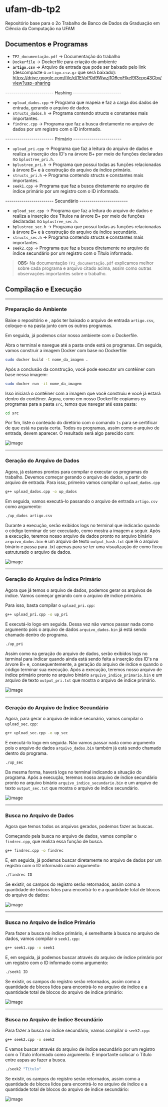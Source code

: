 # ufam-db-tp2

Repositório base para o 2o Trabalho de Banco de Dados da Graduação em Ciência da Computação na UFAM

## Documentos e Programas

- ```TP2_documentação.pdf``` -> Documentação do trabalho
- ```Dockerfile``` -> Dockerfile para criação do ambiente
- **```artigo.csv```** -> Arquivo de entrada que pode ser baixado pelo link (descompacte o ``artigo.csv.gz`` que será baixado): https://drive.google.com/file/d/1EVoP0d9Wwzj1O6eoFIkel9I3cpe43Gbv/view?usp=sharing

------------------------ Hashing ------------------------

- ```upload_dados.cpp``` -> Programa que mapeia e faz a carga dos dados de entrada, gerando o arquivo de dados.
- ```structs_dados.h``` -> Programa contendo structs e constantes mais importantes.
- ```findrec.cpp``` -> Programa que faz a busca diretamente no arquivo de dados por um registro com o ID informado.

------------------------ Primário ------------------------

- ```upload_pri.cpp``` -> Programa que faz a leitura do arquivo de dados e realiza a inserção dos ID's na árvore B+ por meio de funções declaradas no ```bplustree_pri.h```.
- ```bplustree_pri.h``` -> Programa que possui todas as funções relacionadas à árvore B+ e à construção do arquivo de índice primário.
- ```structs_pri.h``` -> Programa contendo structs e constantes mais importantes.
- ```seek1.cpp``` -> Programa que faz a busca diretamente no arquivo de índice primário por um registro com o ID informado.

------------------------ Secundário ------------------------

- ```upload_sec.cpp``` -> Programa que faz a leitura do arquivo de dados e realiza a inserção dos Títulos na árvore B+ por meio de funções declaradas no ```bplustree_sec.h```.
- ```bplustree_sec.h``` -> Programa que possui todas as funções relacionadas à árvore B+ e à construção do arquivo de índice secundário.
- ```structs_sec.h``` -> Programa contendo structs e constantes mais importantes.
- ```seek2.cpp``` -> Programa que faz a busca diretamente no arquivo de índice secundário por um registro com o Título informado.

> **OBS:** Na documentação ```TP2_documentação.pdf``` explicamos melhor sobre cada programa e arquivo citado acima, assim como outras observações importantes sobre o trabalho.

## Compilação e Execução

----------------------------------------------------------------------------------------

### Preparação do Ambiente

Baixe o repositório e , após ter baixado o arquivo de entrada ```artigo.csv```, coloque-o na pasta junto com os outros programas.

Em seguida, já podemos criar nosso ambiente com o Dockerfile.

Abra o terminal e navegue até a pasta onde está os programas. Em seguida, vamos construir a imagem Docker com base no Dockerfile:

```Bash
sudo docker build -t nome_da_imagem .
```

Após a conclusão da construção, você pode executar um contêiner com base nessa imagem:

```Bash
sudo docker run -it nome_da_imagem
```

Isso iniciará o contêiner com a imagem que você construiu e você já estará dentro do contêiner. Agora, como em nosso Dockerfile copiamos os programas para a pasta ```src```, temos que navegar até essa pasta:

```Bash
cd src
```

Por fim, liste o conteúdo do diretório com o comando ```ls``` para se certificar de que está na pasta certa. Todos os programas, assim como o arquivo de entrada, devem aparecer. O resultado será algo parecido com:

![image](https://github.com/NathSantos/tp2_Nathalia_Alice_Igor/assets/63311872/a0970150-b3d0-402c-bc35-8c2445382e2a)

----------------------------------------------------------------------------------------

### Geração do Arquivo de Dados

Agora, já estamos prontos para compilar e executar os programas do trabalho. Devemos começar gerando o arquivo de dados, a partir do arquivo de entrada. Para isso, primeiro vamos compilar o ```upload_dados.cpp```

```Bash
g++ upload_dados.cpp -o up_dados
```

Em seguida, vamos executá-lo passando o arquivo de entrada ```artigo.csv``` como argumento:

```Bash
./up_dados artigo.csv
```

Durante a execução, serão exibidos logs no terminal que indicarão quando o código terminar de ser executado, como mostra a imagem a seguir. Após a execução, teremos nosso arquivo de dados pronto no arquivo binário ```arquivo_dados.bin``` e um arquivo de texto ```output_hash.txt``` que lê o arquivo binário e passa para .txt apenas para se ter uma visualização de como ficou estruturado o arquivo de dados.

![image](https://github.com/NathSantos/tp2_Nathalia_Alice_Igor/assets/63311872/1e7d581a-f572-4815-a1ae-efa849fcddb9)

----------------------------------------------------------------------------------------

### Geração do Arquivo de Índice Primário

Agora que já temos o arquivo de dados, podemos gerar os arquivos de índice. Vamos começar gerando com o arquivo de índice primário.

Para isso, basta compilar o ```upload_pri.cpp```:

```Bash
g++ upload_pri.cpp -o up_pri
```

E executá-lo logo em seguida. Dessa vez não vamos passar nada como argumento pois o arquivo de dados ```arquivo_dados.bin``` já está sendo chamado dentro do programa.

```Bash
./up_pri
```

Assim como na geração do arquivo de dados, serão exibidos logs no terminal para indicar quando ainda está sendo feita a inserção dos ID's na árvore B+ e, consequentemente, a geração do arquivo de índice e quando o código terminar sua execução. Após a execução, teremos nosso arquivo de índice primário pronto no arquivo binário ```arquivo_indice_primario.bin``` e um arquivo de texto ```output_pri.txt``` que mostra o arquivo de índice primário.

![image](https://github.com/NathSantos/tp2_Nathalia_Alice_Igor/assets/63311872/d669dd29-da30-4455-bd19-3705844e1ee6)

----------------------------------------------------------------------------------------

### Geração do Arquivo de Índice Secundário

Agora, para gerar o arquivo de índice secunário, vamos compilar o ```upload_sec.cpp```:

```Bash
g++ upload_sec.cpp -o up_sec
```

E executá-lo logo em seguida. Não vamos passar nada como argumento pois o arquivo de dados ```arquivo_dados.bin``` também já está sendo chamado dentro do programa.

```Bash
./up_sec
```

Da mesma forma, haverá logs no terminal indicando a situação do programa. Após a execução, teremos nosso arquivo de índice secundário pronto no arquivo binário ```arquivo_indice_secundario.bin``` e um arquivo de texto ```output_sec.txt``` que mostra o arquivo de índice secundário.

![image](https://github.com/NathSantos/tp2_Nathalia_Alice_Igor/assets/63311872/1a69a9e8-4579-4522-9554-dbacb7d144f3)

----------------------------------------------------------------------------------------

### Busca no Arquivo de Dados

Agora que temos todos os arquivos gerados, podemos fazer as buscas.

Começando pela busca no arquivo de dados, vamos compilar o ```findrec.cpp```, que realiza essa função de busca.

```Bash
g++ findrec.cpp -o findrec
```

E, em seguida, já podemos buscar diretamente no arquivo de dados por um registro com o ID informado como argumento:

```Bash
./findrec ID
```

Se existir, os campos do registro serão retornados, assim como a quantidade de blocos lidos para encontrá-lo e a quantidade total de blocos do arquivo de dados:

![image](https://github.com/NathSantos/tp2_Nathalia_Alice_Igor/assets/63311872/71c6fc91-4261-40df-aa1f-762afbf6ef36)

----------------------------------------------------------------------------------------

### Busca no Arquivo de Índice Primário

Para fazer a busca no índice primário, é semelhante à busca no arquivo de dados, vamos compilar o ```seek1.cpp```:

```Bash
g++ seek1.cpp -o seek1
```

E, em seguida, já podemos buscar através do arquivo de índice primário por um registro com o ID informado como argumento:

```Bash
./seek1 ID
```

Se existir, os campos do registro serão retornados, assim como a quantidade de blocos lidos para encontrá-lo no arquivo de índice e a quantidade total de blocos do arquivo de índice primário:

![image](https://github.com/NathSantos/tp2_Nathalia_Alice_Igor/assets/63311872/3c72fd31-ed1e-45eb-8ec8-cc33a172316e)

----------------------------------------------------------------------------------------

### Busca no Arquivo de Índice Secundário

Para fazer a busca no índice secundário, vamos compilar o ```seek2.cpp```:

```Bash
g++ seek2.cpp -o seek2
```

E vamos buscar através do arquivo de índice secundário por um registro com o Título informado como argumento. É importante colocar o Título entre aspas ao fazer a busca.

```Bash
./seek2 "Título"
```

Se existir, os campos do registro serão retornados, assim como a quantidade de blocos lidos para encontrá-lo no arquivo de índice e a quantidade total de blocos do arquivo de índice secundário:

![image](https://github.com/NathSantos/tp2_Nathalia_Alice_Igor/assets/63311872/8dfda94c-a37b-4857-b943-a917d71ba169)



